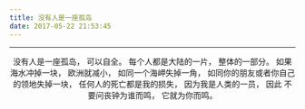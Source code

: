 ```yaml
---
title: 没有人是一座孤岛
date: 2017-05-22 21:53:45
---
```


-------

<center>
没有人是一座孤岛，
可以自全。
每个人都是大陆的一片，
整体的一部分。
如果海水冲掉一块，
欧洲就减小，
如同一个海岬失掉一角，
如同你的朋友或者你自己的领地失掉一块，
任何人的死亡都是我的损失，
因为我是人类的一员，
因此 不要问丧钟为谁而鸣，
它就为你而鸣。

</center>



